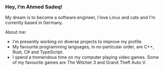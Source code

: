### Hey, I’m Ahmed Sadeq!

My dream is to become a software engineer, I love Linux and cats and I'm currently based in Germany.

About me:
- I'm presently working on diverse projects to improve my profile.
- My favourite programming languages, in no particular order, are C++, Rust, C# and TypeScript.
- I spend a tremendous time on my computer playing video games. Some of my favourite games are The Witcher 3 and Grand Theft Auto V.
